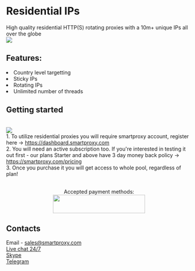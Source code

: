 # <img src="https://smartproxy.com/wp-content/themes/smartproxy/images/smartproxy-logo.svg" alt="" width="150" height="15"> <br>Residential IPs

High quality residential HTTP(S) rotating proxies with a 10m+ unique IPs all over the globe
<br><img src="https://smartproxy.com/wp-content/uploads/2018/12/Smartproxy-How-Proxies-Work.png">

## Features:
<li>Country level targetting
<li>Sticky IPs
<li>Rotating IPs
<li>Unlimited number of threads

## Getting started
<br><img src="https://smartproxy.com/wp-content/uploads/2019/02/order-smartproxy.png">
<br> 1. To utilize residential proxies you will require smartproxy account, register here -> https://dashboard.smartproxy.com
<br> 2. You will need an active subscription too. If you're interested in testing it out first - our plans Starter and above have 3 day money back policy -> https://smartproxy.com/pricing
<br> 3. Once you purchase it you will get access to whole pool, regardless of plan!
<br><br><center>Accepted payment methods:
<br><img src="https://smartproxy.com/wp-content/uploads/2018/09/payment-methods-smartproxy-residential-rotating-proxies.svg" alt="" width="250" height="50"></center>

## Contacts
Email - sales@smartproxy.com
<br><a href="https://smartproxy.com">Live chat 24/7</a>
<br><a href="https://join.skype.com/invite/bZDHw4NZg2G9">Skype</a>
<br><a href="https://t.me/smartproxy_com">Telegram</a>


